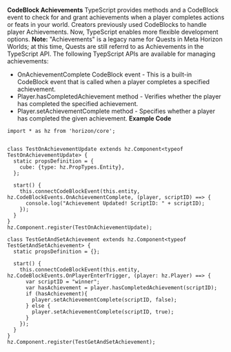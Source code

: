 **CodeBlock Achievements**
TypeScript provides methods and a CodeBlock event to check for and grant achievements when a player completes actions or feats in your world. Creators previously used CodeBlocks to handle player Achievements. Now, TypeScript enables more flexible development options.
**Note:** "Achievements" is a legacy name for Quests in Meta Horizon Worlds; at this time, Quests are still referrd to as Achievements in the TypeScript API.
The following TyepScript APIs are available for managing achievements:
* OnAchievementComplete CodeBlock event - This is a built-in CodeBlock event that is called when a player completes a specified achievement.
* Player.hasCompletedAchievement method - Verifies whether the player has completed the specified achievement.
* Player.setAchievementComplete method - Specifies whether a player has completed the given achievement.
**Example Code**

```
import * as hz from 'horizon/core';


class TestOnAchievementUpdate extends hz.Component<typeof TestOnAchievementUpdate> {
  static propsDefinition = {
    cube: {type: hz.PropTypes.Entity},
  };

  start() {
    this.connectCodeBlockEvent(this.entity, hz.CodeBlockEvents.OnAchievementComplete, (player, scriptID) ==> {
      console.log("Achievement Updated! ScriptID: " + scriptID);
    });
  }
}
hz.Component.register(TestOnAchievementUpdate);

class TestGetAndSetAchievement extends hz.Component<typeof TestGetAndSetAchievement> {
  static propsDefinition = {};

  start() {
    this.connectCodeBlockEvent(this.entity, hz.CodeBlockEvents.OnPlayerEnterTrigger, (player: hz.Player) ==> {
      var scriptID = "winner";
      var hasAchievement = player.hasCompletedAchievement(scriptID);
      if (hasAchievement){
        player.setAchievementComplete(scriptID, false);
      } else {
        player.setAchievementComplete(scriptID, true);
      }
    });
  }
}
hz.Component.register(TestGetAndSetAchievement);
```